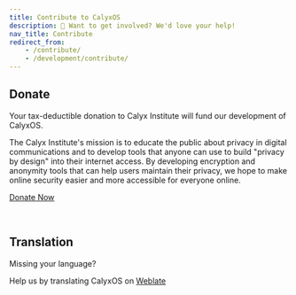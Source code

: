 ```yaml
---
title: Contribute to CalyxOS
description: 💁 Want to get involved? We'd love your help!
nav_title: Contribute
redirect_from:
    - /contribute/
    - /development/contribute/
---
```


## Donate

Your tax-deductible donation to Calyx Institute will fund our development of CalyxOS.

The Calyx Institute's mission is to educate the public about privacy in digital communications and to develop tools that anyone can use to build "privacy by design" into their internet access. By developing encryption and anonymity tools that can help users maintain their privacy, we hope to make online security easier and more accessible for everyone online.

<a class="btn btn-outline-secondary" href="https://members.calyxinstitute.org/donate">Donate Now</a>

<br />

## Translation

Missing your language?

Help us by translating CalyxOS on [Weblate](https://hosted.weblate.org/projects/calyxos)

<br />
